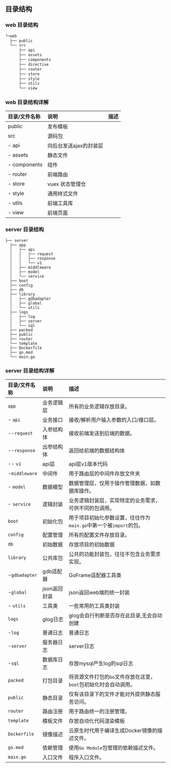 ## 目录结构

###  web 目录结构

```bash
└─web
  ├── public
  └── src
      ├── api
      ├── assets
      ├── components
      ├── directive
      ├── router
      ├── store
      ├── style
      ├── utils
      └── view
```

### web 目录结构详解

| 目录/文件名称 | 说明                   | 描述 |
| :------------ | :--------------------- | :--- |
| public        | 发布模板               |      |
| src           | 源码包                 |      |
| - api         | 向后台发送ajax的封装层 |      |
| - assets      | 静态文件               |      |
| - components  | 组件                   |      |
| - router      | 前端路由               |      |
| - store       | vuex 状态管理仓        |      |
| - style       | 通用样式文件           |      |
| - utils       | 前端工具库             |      |
| - view        | 前端页面               |      |

### server 目录结构

```shell 
├── server
  ├── app
  │   ├── api
  │   │   ├── request
  │   │   ├── response
  │   │   └── v1
  │   ├── middleware
  │   ├── model
  │   └── service
  ├── boot
  ├── config
  ├── db
  ├── library
  │   ├── gdbadapter
  │   ├── global
  │   └── utils
  ├── logs
  │   ├── log
  │   ├── server
  │   └── sql
  ├── packed
  ├── public
  ├── router
  └── template
  ├── Dockerfile
  ├── go.mod
  └── main.go
```

### server 目录结构详解

| 目录/文件名称 | 说明         | 描述                                                         |
| :------------ | :----------- | :----------------------------------------------------------- |
| `app`         | 业务逻辑层   | 所有的业务逻辑存放目录。                                     |
| - `api`       | 业务接口     | 接收/解析用户输入参数的入口/接口层。                         |
| --`request`   | 入参结构体   | 接收前端发送到后端的数据。                                   |
| --`response`  | 出参结构体   | 返回给前端的数据结构体                                       |
| -- `v1`       | api层        | api层v1版本代码                                              |
| -`middleware` | 中间件       | 用于路由层的中间件存放文件夹                                 |
| - `model`     | 数据模型     | 数据管理层，仅用于操作管理数据，如数据库操作。               |
| - `service`   | 逻辑封装     | 业务逻辑封装层，实现特定的业务需求，可供不同的包调用。       |
| `boot`        | 初始化包     | 用于项目初始化参数设置，往往作为`main.go`中第一个被`import`的包。 |
| `config`      | 配置管理     | 所有的配置文件存放目录。                                     |
| `db`          | 初始数据     | 存放项目的初始数据                                           |
| `library`     | 公共库包     | 公共的功能封装包，往往不包含业务需求实现。                   |
| -`gdbadapter` | gdb适配器    | GoFrame适配器工具类                                          |
| -`global`     | json返回封装 | json返回web端的统一封装                                      |
| - `utils`     | 工具类       | 一些常用的工具类封装                                         |
| `logs`        | glog日志     | glog会自行判断是否存在此目录,无会自动创建                    |
| -`log`        | 普通日志     | 普通日志                                                     |
| -`server`     | 服务器日志   | server日志                                                   |
| -`sql`        | 数据库日志   | 存放mysql产生log的sql日志                                    |
| `packed`      | 打包目录     | 将资源文件打包的`Go`文件存放在这里，`boot`包初始化时会自动调用。 |
| `public`      | 静态目录     | 仅有该目录下的文件才能对外提供静态服务访问。                 |
| `router`      | 路由注册     | 用于路由统一的注册管理。                                     |
| `template`    | 模板文件     | 存放自动化代码渲染模板                                       |
| `Dockerfile`  | 镜像描述     | 云原生时代用于编译生成Docker镜像的描述文件。                 |
| `go.mod`      | 依赖管理     | 使用`Go Module`包管理的依赖描述文件。                        |
| `main.go`     | 入口文件     | 程序入口文件。                                               |
